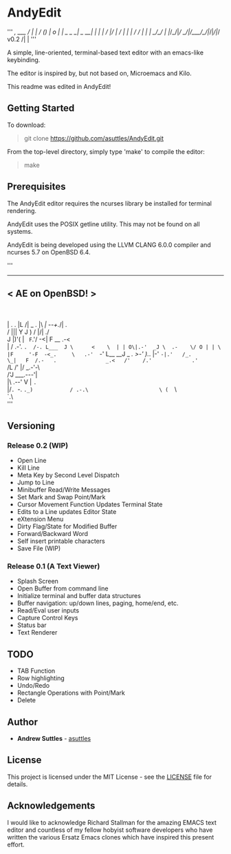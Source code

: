 # AndyEdit

'''
     ___,                       ___
    /   |             |        / (_)   |  o
   |    |   _  _    __|        \__   __|    _|_
   |    |  / |/ |  /  |  |   | /    /  |  |  |
    \__/\_/  |  |_/\_/|_/ \_/|/\___/\_/|_/|_/|_/   v0.2
                             /|
                             \|
'''

A simple, line-oriented, terminal-based text editor with an emacs-like keybinding.

The editor is inspired by, but not based on, Microemacs and Kilo.

This readme was edited in AndyEdit!

## Getting Started

To download:

> git clone https://github.com/asuttles/AndyEdit.git


From the top-level directory, simply type 'make' to compile the editor:

> make


## Prerequisites

The AndyEdit editor requires the ncurses library be installed for terminal rendering.

AndyEdit uses the POSIX getline utility.  This may not be found on all systems.

AndyEdit is being developed using the LLVM CLANG 6.0.0 compiler and ncurses 5.7 on OpenBSD 6.4.

'''
________________ 
< AE on OpenBSD! >
  --------------- 
   \
    \
               |    . 
           .   |L  /|
       _ . |\ _| \--+._/| .  
      / ||\| Y J  )   / |/| ./    
     J  |)'( |        ` F`.'/
   -<|  F         __     .-<    
     | /       .-'. `.  /-. L___ 
     J \      <    \  | | O\|.-' 
   _J \  .-    \/ O | | \  |F    
  '-F  -<_.     \   .-'  `-' L__ 
 __J  _   _.     >-'  )._.   |-' 
 `-|.'   /_.           \_|   F 
   /.-   .                _.<  
  /'    /.'             .'  `\
   /L  /'   |/      _.-'-\      
  /'J       ___.---'\|             
    |\  .--' V  | `. `          
    |/`. `-.     `._)           
       / .-.\                      
       \ (  `\                  
        `.\                     
'''

## Versioning

### Release 0.2 (WIP)
  - Open Line
  - Kill Line
  - Meta Key by Second Level Dispatch
  - Jump to Line 
  - Minibuffer Read/Write Messages
  - Set Mark and Swap Point/Mark
  - Cursor Movement Function Updates Terminal State
  - Edits to a Line updates Editor State
  - eXtension Menu
  - Dirty Flag/State for Modified Buffer
  - Forward/Backward Word
  - Self insert printable characters
  - Save File (WIP)

### Release 0.1 (A Text Viewer)
  - Splash Screen
  - Open Buffer from command line
  - Initialize terminal and buffer data structures
  - Buffer navigation: up/down lines, paging, home/end, etc.
  - Read/Eval user inputs
  - Capture Control Keys
  - Status bar
  - Text Renderer
  

## TODO
   - TAB Function
   - Row highlighting
   - Undo/Redo
   - Rectangle Operations with Point/Mark
   - Delete 

## Author

* **Andrew Suttles** - [asuttles](https://github.com/asuttles)

## License

This project is licensed under the MIT License - see the [LICENSE](LICENSE) file for details.

## Acknowledgements

I would like to acknowledge Richard Stallman for the amazing EMACS text editor and countless of my fellow hobyist software developers who have written the various Ersatz Emacs clones which have inspired this present effort.

